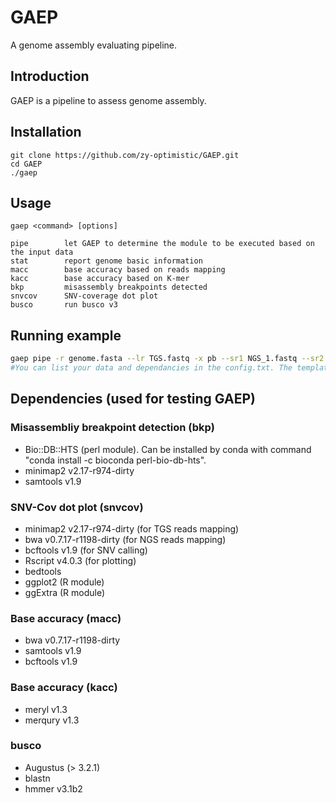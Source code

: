 # GAEP
A genome assembly evaluating pipeline.

## Introduction

GAEP is a pipeline to assess genome assembly. 

## Installation
```shell
git clone https://github.com/zy-optimistic/GAEP.git
cd GAEP  
./gaep  
```
## Usage
```
gaep <command> [options]

pipe        let GAEP to determine the module to be executed based on the input data   
stat        report genome basic information  
macc        base accuracy based on reads mapping  
kacc        base accuracy based on K-mer  
bkp         misassembly breakpoints detected  
snvcov      SNV-coverage dot plot  
busco       run busco v3  
```

## Running example
```bash
gaep pipe -r genome.fasta --lr TGS.fastq -x pb --sr1 NGS_1.fastq --sr2 NGS_2.fastq -t 3 -c config.txt
#You can list your data and dependancies in the config.txt. The template of config.txt is in GAEP/config/.
```

## Dependencies (used for testing GAEP)

### Misassembliy breakpoint detection (bkp)

* Bio::DB::HTS (perl module). Can be installed by conda with command "conda install -c bioconda perl-bio-db-hts".
* minimap2 v2.17-r974-dirty
* samtools v1.9 

### SNV-Cov dot plot (snvcov)

* minimap2 v2.17-r974-dirty (for TGS reads mapping)
* bwa v0.7.17-r1198-dirty (for NGS reads mapping)
* bcftools v1.9 (for SNV calling)
* Rscript v4.0.3 (for plotting)
* bedtools
* ggplot2 (R module)
* ggExtra (R module)

### Base accuracy (macc)

* bwa v0.7.17-r1198-dirty
* samtools v1.9
* bcftools v1.9

### Base accuracy (kacc)

* meryl v1.3
* merqury v1.3

### busco

* Augustus (> 3.2.1)
* blastn
* hmmer v3.1b2



